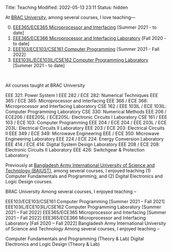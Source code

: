 Title: Teaching
Modified: 2022-05-13 23:11
Status: hidden

At [BRAC University](https://www.bracu.ac.bd/), among several courses, I love teaching&mdash;

0. [EEE365/ECE365 Microprocessor and Interfacing](https://bux.bracu.ac.bd/courses/course-v1:buX+EEE365+2022_Spring/about) [Summer 2021 - to date]
0. [EEE365/ECE366 Microprocessor and Interfacing Laboratory](https://bux.bracu.ac.bd/courses/course-v1:buX+EEE366+2022_Spring/about) [Fall 2020 - to date]
0. [EEE103/ECE103/CSE161 Computer Programming](https://bux.bracu.ac.bd/courses/course-v1:buX+CSE161+2022_Spring/about) [Summer 2021 - Fall 2022]
0. [EEE103IL/ECE103IL/CSE162 Computer Programming Laboratory](https://bux.bracu.ac.bd/courses/course-v1:buX+EEE103L+2022_Spring/about) [Summer 2021 - to date]

&nbsp;

All courses taught at BRAC University

EEE 321: Power System I
EEE 282 / ECE 282: Numerical Techniques
EEE 365 / ECE 365: Microprocessor and Interfacing
EEE 366 / ECE 366: Microprocessor and Interfacing Laboratory
CSE 162 / EEE 103IL / ECE 103IL: Computer Programming Laboratory
CSE 330: Numerical Methods
EEE 206 / ECE206 / EEE205L / ECE205L: Electronic Circuits I Laboratory
CSE 161 / EEE 103 / ECE 103: Computer Programming
EEE 204 / ECE 204 / EEE 203L / ECE 203L: Electrical Circuits II Laboratory
EEE 203 / ECE 203: Electrical Circuits II
EEE 349 / ECE 349: Microwave Engineering
EEE / ECE 350: Microwave Engineering Laboratory
EEE 224 / ECE 224: Energy Conversion Laboratory
EEE 414 / ECE 414: Digital System Design Laboratory
EEE 208 / ECE 208: Electronic Circuits II Laboratory
EEE 426: Switchgear & Protection Laboratory


Previously at [Bangladesh Army International University of Science and Technology (BAIUST)](https://www.baiust.edu.bd/), among several courses, I enjoyed teaching (1) Computer Fundamentals and Programming, and (2) Digital Electronics and Logic Design courses.

BRAC University
Among several courses, I enjoyed teaching –

EEE103/ECE103/CSE161 Computer Programming [Summer 2021 – Fall 2021]
EEE103IL/ECE103IL/CSE162 Computer Programming Laboratory [Summer 2021 – Fall 2022]
EEE365/ECE365 Microprocessor and Interfacing [Summer 2021 – Fall 2022]
EEE365/ECE366 Microprocessor and Interfacing Laboratory [Fall 2020 – Fall 2022]
Bangladesh Army International University of Science and Technology
Among several courses, I enjoyed teaching –

Computer Fundamentals and Programming (Theory & Lab)
Digital Electronics and Logic Design (Theory & Lab)